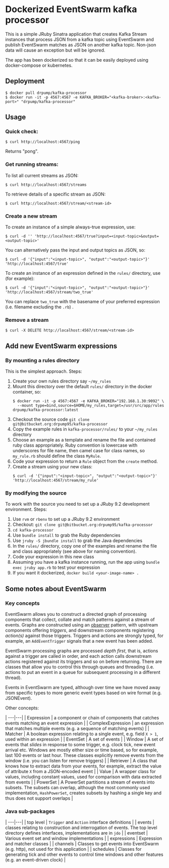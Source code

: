 # Dockerized EventSwarm kafka processor 

This is a simple JRuby Sinatra application that creates Kafka Stream instances that 
process JSON from a kafka topic using EventSwarm and publish EventSwarm matches 
as JSON on another kafka topic. Non-json data will cause an exception but will be ignored.

The app has been dockerized so that it can be easily deployed using docker-compose or 
kubernetes.

## Deployment

```
$ docker pull drpump/kafka-processor
$ docker run -it -p 4567:4567 -e KAFKA_BROKER="<kafka-broker>:<kafka-port>" "drpump/kafka-processor"
```

## Usage

### Quick check:

```
$ curl http://localhost:4567/ping
```

Returns "pong".

### Get running streams:

To list all current streams as JSON:

```
$ curl http://localhost:4567/streams
```

To retrieve details of a specific stream as JSON:

```
$ curl http://localhost:4567/stream/<stream-id>
```


### Create a new stream

To create an instance of a simple always-true expression, use:

```
$ curl -d '' 'http://localhost:4567/true?input=<input-topic>&output=<output-topic>'
```

You can alternatively pass the input and output topics as JSON, so:

```
$ curl -d '{"input":"<input-topic>", "output":"<output-topic>"}' 'http://localhost:4567/true'
```

To create an instance of an expression defined in the `rules/` directory, use (for example):

```
$ curl -d '{"input":"<input-topic>", "output":"<output-topic>"}' 'http://localhost:4567/stream/two_true'
```

You can replace `two_true` with the basename of your preferred expression (i.e. filename excluding the `.rb`) .

### Remove a stream

```
$ curl -X DELETE http://localhost:4567/stream/<stream-id>
```

## Add new EventSwarm expressions

### By mounting a rules directory

This is the simplest approach. Steps:

1. Create your own rules directory say `~/my_rules`
2. Mount this directory over the default `rules/` directory in the docker container, so:
    ```
    $ docker run -it -p 4567:4567 -e KAFKA_BROKER="192.168.1.30:9092" \
      --mount type=bind,source=$HOME/my_rules,target=/usr/src/app/rules drpump/kafka-processor:latest
    ```
2. Checkout the source code `git clone git@bitbucket.org:drpump95/kafka-processor` 
2. Copy the example rules in `kafka-processor/rules/` to your `~/my_rules` directory
3. Choose an example as a template and rename the file and contained ruby class appropriately. 
   Ruby convention is lowercase with underscores for file name, then 
   camel case for class names, so `my_rule.rb` should define the class `MyRule`.
4. Code your expression to return a `Rule` object from the `create` method.
5. Create a stream using your new class:
    ```
    $ curl -d '{"input":"<input-topic>", "output":"<output-topic>"}' 'http://localhost:4567/stream/my_rule'
    ```


### By modifying the source

To work with the source you need to set up a JRuby 9.2 development environment. Steps:

1. Use `rvm` or `rbenv` to set up a JRuby 9.2 environment
2. Checkout: `git clone git@bitbucket.org:drpump95/kafka-processor` 
3. `cd kafka-processor`
3. Use `bundle install` to grab the Ruby dependencies
3. Use `jruby -S jbundle install` to grab the Java dependencies
4. In the `rules/` directory, copy one of the examples and rename the file and class appropriately (see above for naming convention).
5. Code your expression in this new class
6. Assuming you have a kafka instance running, run the app using `bundle exec jruby app.rb` to test your expression
7. If you want it dockerized, `docker build <your-image-name> .`

## Some notes about EventSwarm

### Key concepts

EventSwarm allows you to construct a directed graph of processing components that collect, collate and match patterns against a stream of events. 
Graphs are constructed using an [observer](https://en.wikipedia.org/wiki/Observer_pattern) pattern, with upstream components offering _triggers_, 
and downstream components registering _action(s)_ against those triggers. Triggers and actions are strongly typed, for example, an `AddEventTrigger` signals that a new event has been added. 

EventSwarm processing graphs are processed _depth first_, that is, actions against a trigger are called in order, and each action calls downstream
actions registered against its triggers and so on before returning. There are classes that allow you to control this through queues and threading (i.e. actions to put an event in a queue for subsequent processing in a different thread).

Events in EventSwarm are typed, although over time we have moved away from specific types to more generic event types based on wire format (e.g. JSONEvent). 

Other concepts:

| ---|---|
| Expression | a component or chain of components that catches events matching an event expression |
| ComplexExpression | an expression that matches multiple events (e.g. a sequence of matching events) | 
| Matcher | A boolean expression relating to a single event, e.g. field `X > 1`, used within an expression |
| EventSet | A set of events | 
| Window | A set of events that _slides_ in response to some trigger, e.g. clock tick, new event arrival etc. Windows are mostly either size or time based, so for example, last 100 events or last hour. These classes explicitly remove events from the window (i.e. you can listen for remove triggers) |
| Retriever | A class that knows how to extract data from your events, for example, extract the value of attribute `X` from a JSON-encoded event |
| Value | A wrapper class for values, including constant values, used for comparison with data extracted from events |
| PowerSet | A PowerSet partitions a stream of events into subsets. The subsets can overlap, although the most commonly used implementation, `HashPowerSet`, creates subsets by hashing a single key and thus does not support overlaps |

### Java sub-packages

| ---|---|
| top level | `Trigger` and `Action` interface definitions |
| events | classes relating to construction and interrogation of events. The top level directory defines interfaces, implementations are in `jdo` |
| eventset | Various event set and window implementations |
| expressions | Expression and matcher classes | 
| channels | Classes to get events into EventSwarm (e.g. http), not used for this application | 
| schedules | Classes for generating tick and other events to control time windows and other features (e.g. an event-driven clock) |


